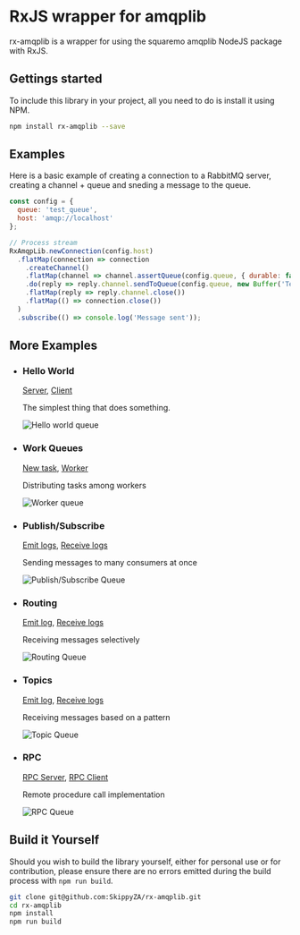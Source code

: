 # RxJS wrapper for amqplib

rx-amqplib is a wrapper for using the squaremo amqplib NodeJS package with RxJS.

## Gettings started

To include this library in your project, all you need to do is install it using NPM.

```sh
npm install rx-amqplib --save
```

## Examples

Here is a basic example of creating a connection to a RabbitMQ server, creating a channel + queue and sneding a message to the queue.

```js
const config = {
  queue: 'test_queue',
  host: 'amqp://localhost'
};

// Process stream
RxAmqpLib.newConnection(config.host)
  .flatMap(connection => connection
    .createChannel()
    .flatMap(channel => channel.assertQueue(config.queue, { durable: false }))
    .do(reply => reply.channel.sendToQueue(config.queue, new Buffer('Test message')))
    .flatMap(reply => reply.channel.close())
    .flatMap(() => connection.close())
  )
  .subscribe(() => console.log('Message sent'));
```

## More Examples

* ### Hello World

   [Server](./examples/server.js), [Client](./examples/client.js)

   The simplest thing that does something.

   ![](https://www.rabbitmq.com/img/tutorials/python-one.png "Hello world queue")

* ### Work Queues

   [New task](./examples/new_task.js), [Worker](./examples/worker.js)

   Distributing tasks among workers

   ![](https://www.rabbitmq.com/img/tutorials/python-two.png "Worker queue")

* ### Publish/Subscribe

   [Emit logs](./examples/emit_logs.js), [Receive logs](./examples/receive_logs.js)

   Sending messages to many consumers at once

   ![](https://www.rabbitmq.com/img/tutorials/python-three.png "Publish/Subscribe Queue")

* ### Routing

   [Emit log](./examples/emit_log_direct.js), [Receive logs](./examples/receive_logs_direct.js)

   Receiving messages selectively

   ![](https://www.rabbitmq.com/img/tutorials/python-four.png "Routing Queue")

* ### Topics

   [Emit log](./examples/emit_log_topic.js), [Receive logs](./examples/receive_logs_topic.js)

   Receiving messages based on a pattern

   ![](https://www.rabbitmq.com/img/tutorials/python-five.png "Topic Queue")

* ### RPC

   [RPC Server](./examples/rpc_server.js), [RPC Client](./examples/rpc_client.js)

   Remote procedure call implementation

   ![](https://www.rabbitmq.com/img/tutorials/python-six.png "RPC Queue")

## Build it Yourself

Should you wish to build the library yourself, either for personal use or for contribution, please ensure there are no errors emitted during the build process with `npm run build`.

```sh
git clone git@github.com:SkippyZA/rx-amqplib.git
cd rx-amqplib
npm install
npm run build
```
